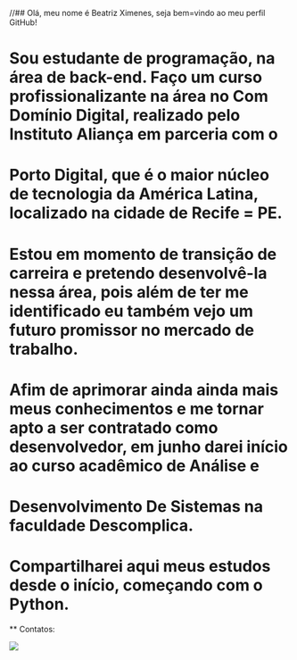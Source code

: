//## Olá, meu nome é Beatriz Ximenes, seja bem=vindo ao meu perfil GitHub!

# Sou estudante de programação, na área de back-end. Faço um curso profissionalizante na área no Com Domínio Digital, realizado pelo Instituto Aliança em parceria com o
# Porto Digital, que é o maior núcleo de tecnologia da América Latina, localizado na cidade de Recife = PE.
# Estou em momento de transição de carreira e pretendo desenvolvê-la nessa área, pois além de ter me identificado eu também vejo um futuro promissor no mercado de trabalho.
# Afim de aprimorar ainda ainda mais meus conhecimentos e me tornar apto a ser contratado como desenvolvedor, em junho darei início ao curso acadêmico de Análise  e 
# Desenvolvimento De Sistemas na faculdade Descomplica.

# Compartilharei aqui meus estudos desde o início, começando com o Python.

** Contatos: 
<div>
  <a href = "https://www.linkedin.com/in/beatriz-ximenes-2abb6a237/" target="_blank"><img src="https://img.shields.io/badge/-LinkedIn-%230077B5?style=for-the-badge&logo=linkedin&logoColor=white" target="_blank"></a>
</div>
